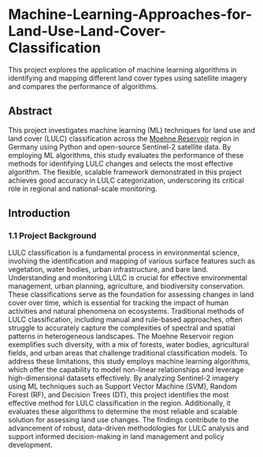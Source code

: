 # Machine-Learning-Approaches-for-Land-Use-Land-Cover-Classification
This  project  explores the application of machine learning algorithms in identifying and mapping different land cover types using satellite  imagery and  compares the performance of  algorithms.

## Abstract
This project investigates machine learning (ML) techniques for land use and land cover (LULC) classification across the [Moehne Reservoir](https://en.wikipedia.org/wiki/M%C3%B6hne_Reservoir#:~:text=The%20M%C3%B6hne%20Reservoir%2C%20or%20Moehne,million%20cubic%20metres%20of%20water) region in Germany using Python and open-source Sentinel-2 satellite data. By employing ML algorithms, this study evaluates the performance of these methods for identifying LULC changes and selects the most effective algorithm. The flexible, scalable framework demonstrated in this project achieves good accuracy in LULC categorization, underscoring its critical role in regional and national-scale monitoring.

## Introduction

### 1.1 Project Background
LULC classification is a fundamental process in environmental science, involving the identification and mapping of various surface features such as vegetation, water bodies, urban infrastructure, and bare land. Understanding and monitoring LULC is crucial for effective environmental management, urban planning, agriculture, and biodiversity conservation. These classifications serve as the foundation for assessing changes in land cover over time, which is essential for tracking the impact of human activities and natural phenomena on ecosystems.
Traditional methods of LULC classification, including manual and rule-based approaches, often struggle to accurately capture the complexities of spectral and spatial patterns in heterogeneous landscapes. The Moehne Reservoir region exemplifies such diversity, with a mix of forests, water bodies, agricultural fields, and urban areas that challenge traditional classification models.
To address these limitations, this study employs machine learning algorithms, which offer the capability to model non-linear relationships and leverage high-dimensional datasets effectively. By analyzing Sentinel-2 imagery using ML techniques such as Support Vector Machine (SVM), Random Forest (RF), and Decision Trees (DT), this project identifies the most effective method for LULC classification in the region. Additionally, it evaluates these algorithms to determine the most reliable and scalable solution for assessing land use changes. The findings contribute to the advancement of robust, data-driven methodologies for LULC analysis and support informed decision-making in land management and policy development.

